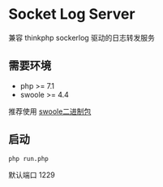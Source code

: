 # Socket Log Server

兼容 thinkphp sockerlog 驱动的日志转发服务

## 需要环境

- php >= 7.1
- swoole >= 4.4

推荐使用 [swoole二进制包](https://www.swoole.com/page/download)

## 启动 

```shell script
php run.php
```

默认端口 1229
